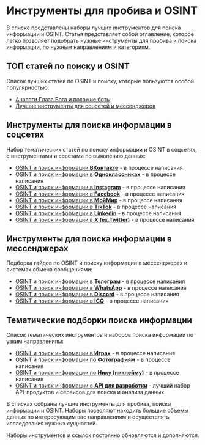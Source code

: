 # Инструменты для пробива и OSINT
В списке представлены наборы лучших инструментов для поиска информации и OSINT. Статья представляет собой оглавление, которое легко позволяет подобрать нужные инструменты для пробива и поиска информации, по нужным направлениям и категориям.

## ТОП статей по поиску и OSINT
Список лучших статей по OSINT и поиску, которые пользуются особой популярностью:
* [Аналоги Глаза Бога и похожие боты](https://github.com/OSINT-searcher/analogi_Glaza_Boga)
* [Лучшие инструменты для соцсетей и мессенджеров](https://github.com/OSINT-searcher/probiv_socsetei_i_messengerov)

## Инструменты для поиска информации в соцсетях
Набор тематических статей по поиску информации и OSINT в соцсетях, с инструментами и советами по выявлению данных:
* [OSINT и поиск информации **ВКонтакте**]() - в процессе написания
* [OSINT и поиск информации в **Одноклассниках**]() - в процессе написания
* [OSINT и поиск информации в **Instagram**]() - в процессе написания
* [OSINT и поиск информации в **Facebook**]() - в процессе написания
* [OSINT и поиск информации в **МойМир**]() - в процессе написания
* [OSINT и поиск информации в **TikTok**]() - в процессе написания
* [OSINT и поиск информации в **Linkedin**]() - в процессе написания
* [OSINT и поиск информации в **X (ex.Twitter)**]() - в процессе написания

## Инструменты для поиска информации в мессенджерах
Подборка гайдов по OSINT и поиску информации в мессенджерах и системах обмена сообщениями:
* [OSINT и поиск информации в **Телеграм**]() - в процессе написания
* [OSINT и поиск информации в **WhatsApp**]() - в процессе написания
* [OSINT и поиск информации в **Discord**]() - в процессе написания
* [OSINT и поиск информации в **ICQ**]() - в процессе написания

## Тематические подборки поиска информации
Список тематических инструментов и наборов поиска информации по узким направлениям:
* [OSINT и поиск информации в **Играх**]() - в процессе написания
* [OSINT и поиск информации по **Фотографиям**]() - в процессе написания
* [OSINT и поиск информации по **Нику (никнейму)**]() - в процессе написания
* [OSINT и поиск информации с **API для разработки**](https://github.com/OSINT-searcher/poisk_informacii_s_API) - лучший набор API-продуктов и сервисов для поиска и анализа данных.

В списках собраны лучшие инструменты для пробива, поиска информации и OSINT. Наборы позволяют находить большие объемы данных по интересующим вас направлениям и осуществлять исследования нужных сущностей.

Наборы инструментов и ссылок постоянно обновляются и дополняются.
